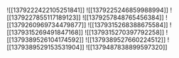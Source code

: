 ![[1379222422105251841]]
![[1379225246859988994]]
![[1379227855117189123]]
![[1379257848765456384]]
![[1379260969734479877]]
![[1379315268388675584]]
![[1379315269491847168]]
![[1379315270397792258]]
![[1379389526104174592]]
![[1379389527660224512]]
![[1379389529153531904]]
![[1379487838899597320]]
